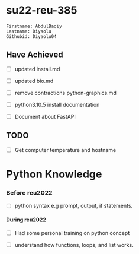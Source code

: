 # su22-reu-385

```
Firstname: AbdulBaqiy
Lastname: Diyaolu
Githubid: Diyaolu04
```
## Have Achieved
- [ ] updated install.md
 
- [ ] updated bio.md
 
- [ ] remove contractions python-graphics.md
 
- [ ] python3.10.5 install documentation

- [ ] Document about FastAPI
 
 ## TODO
 - [ ] Get computer temperature and hostname 


 
 # Python Knowledge
 
 ### Before reu2022
- [ ] python syntax e.g prompt, output, if statements.

 #### During reu2022
- [ ] Had some personal training on python concept
- [ ] understand how functions, loops, and list works.

